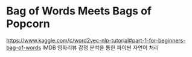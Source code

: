 # Bag of Words Meets Bags of Popcorn
https://www.kaggle.com/c/word2vec-nlp-tutorial#part-1-for-beginners-bag-of-words
IMDB 영화리뷰 감정 분석을 통한 파이썬 자연어 처리
